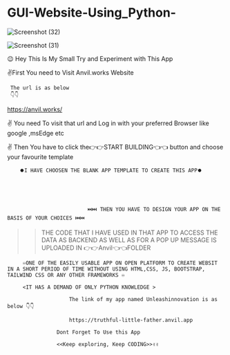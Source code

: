 # GUI-Website-Using_Python-
![Screenshot (32)](https://github.com/hghyhghy/Simple-GUI-Website-Using_Python-/assets/140393712/08224d8b-0bf5-4a41-9ae6-165346e1606e)


![Screenshot (31)](https://github.com/hghyhghy/Simple-GUI-Website-Using_Python-/assets/140393712/f1e67d0e-c143-4926-8347-ce38378f45af)
              


😉 Hey This Is My Small Try and Experiment with  This App

✌️First You need to Visit Anvil.works Website 

     The url is as below 
     👇👇
  https://anvil.works/ 

  <step1> ✌️ You need To visit that url and Log in with your preferred Browser like google ,msEdge  etc

  <step2> ✌️ Then You have to click the👉👉START BUILDING👈👈   button  and choose your favourite template 

        ⏺️I HAVE CHOOSEN THE BLANK APP TEMPLATE TO CREATE THIS APP⏺️
  
                                 
                                    


                              ⏭️⏭️ THEN YOU HAVE TO DESIGN YOUR APP ON THE BASIS OF YOUR CHOICES ⏮️⏮️

                              


>> THE CODE THAT I HAVE USED IN THAT APP TO ACCESS THE DATA AS BACKEND AS WELL AS FOR A POP UP MESSAGE IS UPLOADED IN 👉👉Anvil👈👈FOLDER

         ♾️ONE OF THE EASILY USABLE APP ON OPEN PLATFORM TO CREATE WEBSIT IN A SHORT PERIOD OF TIME WITHOUT USING HTML,CSS, JS, BOOTSTRAP, TAILWIND CSS OR ANY OTHER FRAMEWORKS ♾️

         <IT HAS A DEMAND OF ONLY PYTHON KNOWLEDGE >

                        The link of my app named Unleashinnovation is as below 👇👇

                        https://truthful-little-father.anvil.app

                    Dont Forget To Use this App

                    <<Keep exploring, Keep CODING>>✌️✌️
